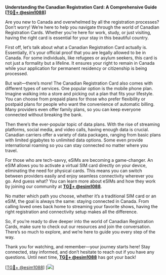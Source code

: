 **Understanding the Canadian Registration Card: A Comprehensive Guide [[TG💪+ @esim1088](https://t.me/s/esim1088)]**

Are you new to Canada and overwhelmed by all the registration processes? Don’t worry! We’re here to help you navigate through the world of Canadian Registration Cards. Whether you're here for work, study, or just visiting, having the right card is essential for your stay in this beautiful country.

First off, let’s talk about what a Canadian Registration Card actually is. Essentially, it's your official proof that you are legally allowed to be in Canada. For some individuals, like refugees or asylum seekers, this card is not just a formality but a lifeline. It ensures your right to remain in Canada while your application for permanent residency or citizenship is being processed.

But wait—there’s more! The Canadian Registration Card also comes with different types of services. One popular option is the mobile phone plan. Imagine walking into a store and picking out a plan that fits your lifestyle. You can choose from prepaid plans for those who prefer flexibility or postpaid plans for people who want the convenience of automatic billing. Many providers even offer family plans, so you can keep everyone connected without breaking the bank.

Then there’s the ever-popular topic of data plans. With the rise of streaming platforms, social media, and video calls, having enough data is crucial. Canadian carriers offer a variety of data packages, ranging from basic plans with limited gigabytes to unlimited data options. Some even provide international roaming so you can stay connected no matter where you travel.

For those who are tech-savvy, eSIMs are becoming a game-changer. An eSIM allows you to activate a virtual SIM card directly on your device, eliminating the need for physical cards. This means you can switch between providers easily and enjoy seamless connectivity wherever you go. And guess what? You can learn more about eSIMs and how they work by joining our community at **[TG💪+ @esim1088](https://t.me/s/esim1088)**.

No matter which path you choose, whether it’s a traditional SIM card or an eSIM, the goal is always the same: staying connected in Canada. From calling loved ones back home to streaming your favorite shows, having the right registration and connectivity setup makes all the difference.

So, if you’re ready to dive deeper into the world of Canadian Registration Cards, make sure to check out our resources and join the conversation. There’s so much to explore, and we’re here to guide you every step of the way.

Thank you for watching, and remember—your journey starts here! Stay connected, stay informed, and don’t hesitate to reach out if you have any questions. Until next time, **[TG💪+ @esim1088](https://t.me/s/esim1088)** has got your back!

[[TG💪+ @esim1088](https://t.me/s/esim1088)] [![](https://i.postimg.cc/Y0z9fWf4/image.png)]